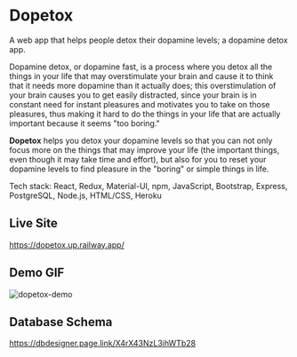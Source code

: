 # Dopetox
A web app that helps people detox their dopamine levels; a dopamine detox app.

Dopamine detox, or dopamine fast, is a process where you detox all the things in your life that may overstimulate your brain and cause it to think that it needs more dopamine than it actually does; this overstimulation of your brain causes you to get easily distracted, since your brain is in constant need for instant pleasures and motivates you to take on those pleasures, thus making it hard to do the things in your life that are actually important because it seems "too boring."

**Dopetox** helps you detox your dopamine levels so that you can not only focus more on the things that may improve your life (the important things, even though it may take time and effort), but also for you to reset your dopamine levels to find pleasure in the "boring" or simple things in life.

Tech stack: React, Redux, Material-UI, npm, JavaScript, Bootstrap, Express, PostgreSQL, Node.js, HTML/CSS, Heroku

## Live Site
https://dopetox.up.railway.app/

## Demo GIF
![dopetox-demo](https://user-images.githubusercontent.com/72715781/113335021-4352f200-92d9-11eb-89bc-249a8216f97b.gif)

## Database Schema
https://dbdesigner.page.link/X4rX43NzL3ihWTb28
